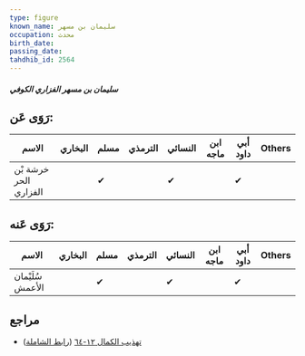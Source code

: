 ```yaml
---
type: figure
known_name: سليمان بن مسهر
occupation: محدث
birth_date:
passing_date:
tahdhib_id: 2564
---
```

##### سليمان بن مسهر الفزاري الكوفي

## رَوَى عَن:
| الاسم                 | البخاري | مسلم | الترمذي | النسائي | ابن ماجه | أبي داود | Others |
| --------------------- | ------- | ---- | ------- | ------- | -------- | -------- | ------ |
| خرشة بْن الحر الفزاري |         | ✔    |         | ✔       |          | ✔        |        |
## رَوَى عَنه:
| الاسم            | البخاري | مسلم | الترمذي | النسائي | ابن ماجه | أبي داود | Others |
| ---------------- | ------- | ---- | ------- | ------- | -------- | -------- | ------ |
| سُلَيْمان الأعمش |         | ✔    |         | ✔       |          | ✔        |        |
## مراجع
- [تهذيب الكمال ١٢-٦٤](obsidian://open?vault=Tahdhib-al-Kamal&file=Figures/٢٥٦٤-سليمان%20بن%20مسهر%20الفزاري%20الكوفي) ([رابط الشاملة](https://shamela.ws/book/3722/5837))